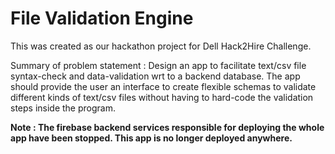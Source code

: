 # File Validation Engine
This was created as our hackathon project for Dell Hack2Hire Challenge. 

Summary of problem statement : 
Design an app to facilitate text/csv file syntax-check and data-validation wrt to a backend database. The app should provide the user an interface to create flexible schemas to validate different kinds of text/csv files without having to hard-code the validation steps inside the program.

**Note : The firebase backend services responsible for deploying the whole app have been stopped. This app is no longer deployed anywhere.**
